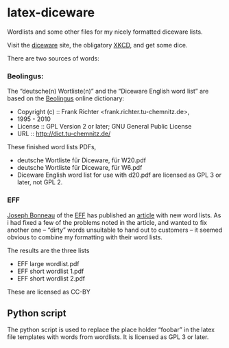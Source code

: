 latex-diceware
==============

Wordlists and some other files for my nicely formatted diceware lists.

Visit the [diceware](http://world.std.com/~reinhold/diceware.html) site, the obligatory [XKCD](https://xkcd.com/936/), and get some dice.

There are two sources of words:

### Beolingus:

The “deutsche(n) Wortliste(n)” and the “Diceware English word list” are based on the [Beolingus](http://dict.tu-chemnitz.de/) online dictionary:

* Copyright (c) :: Frank Richter <frank.richter.tu-chemnitz.de>,
* 1995 - 2010
* License :: GPL Version 2 or later; GNU General Public License
* URL :: http://dict.tu-chemnitz.de/

These finished word lists PDFs,
* deutsche Wortliste für Diceware, für W20.pdf
* deutsche Wortliste für Diceware, für W6.pdf
* Diceware English word list for use with d20.pdf
are licensed as GPL 3 or later, not GPL 2.

### EFF

[Joseph Bonneau](https://www.eff.org/about/staff/joseph-bonneau) of the [EFF](https://www.eff.org/) has published an [article](https://www.eff.org/deeplinks/2016/07/new-wordlists-random-passphrases) with new word lists. As i had fixed a few of the problems noted in the article, and wanted to fix another one – “dirty” words unsuitable to hand out to customers – it seemed obvious to combine my formatting with their word lists.

The results are the three lists
* EFF large wordlist.pdf
* EFF short wordlist 1.pdf
* EFF short wordlist 2.pdf

These are licensed as CC-BY

## Python script

The python script is used to replace the place holder “foobar” in the latex file templates with words from wordlists.
It is licensed as GPL 3 or later.
